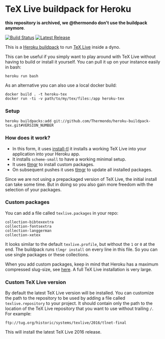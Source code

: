 # TeX Live buildpack for Heroku

**this repository is archived, we @thermondo don't use the buildpack anymore**.

[![Build Status](https://travis-ci.org/Thermondo/heroku-buildpack-tex.svg?branch=master)](https://travis-ci.org/Thermondo/heroku-buildpack-tex)
[![Latest Release](https://img.shields.io/github/tag/Thermondo/heroku-buildpack-tex.svg)](https://github.com/Thermondo/heroku-buildpack-tex/releases)

This is a [Heroku buildpack][buildpacks] to run [TeX Live][tl] inside a dyno.

This can be useful if you simply want to play around with TeX Live without
having to build or install it yourself. You can pull it up on your instance
easily in bash:

```shell
heroku run bash
```

As an alternative you can also use a local docker build:

```shell
docker build . -t heroku-tex
docker run -ti -v path/to/my/tex/files:/app heroku-tex
```

### Setup

```shell
heroku buildpacks:add git://github.com/Thermondo/heroku-buildpack-tex.git#VERSION_NUMBER
```

### How does it work?

*   In this form, it uses [install-tl][install-tl] it installs a working
    TeX Live into your application into your Heroku app.
*   It installs `scheme-small` to have a working minimal setup.
*   It uses [tlmgr][tlmgr] to install custom
    packages.
*   On subsequent pushes it uses [tlmgr][tlmgr] to update all installed
    packages.

Since we are not using a prepackaged version of TeX Live, the initial install
can take some time. But in doing so you also gain more freedom with the
selection of your packages.

### Custom packages

You can add a file called `texlive.packages` in your repo:

```text
collection-bibtexextra
collection-fontsextra
collection-langgerman
collection-xetex
```

It looks similar to the default `texlive.profile`, but without the `1` or `0` at
the end. The buildpack runs `tlmgr install` on every line in this file.
So you can use single packages or these collections.

When you add custom packages, keep in mind that Heroku has a maximum compressed
slug-size, see
[here](https://devcenter.heroku.com/articles/slug-compiler#slug-size).
A full TeX Live installation is very large.

### Custom TeX Live version

By default the latest TeX Live version will be installed. You can customize the
path to the repository to be used by adding a file called `texlive.repository`
to your project. It should contain only the path to the location of the TeX Live
repository that you want to use without trailing `/`. For example:

```text
ftp://tug.org/historic/systems/texlive/2016/tlnet-final
```

This will install the latest TeX Live 2016 release.


[tl]: https://www.tug.org/texlive/
[buildpacks]: http://devcenter.heroku.com/articles/buildpacks
[install-tl]: http://www.tug.org/texlive/doc/install-tl.html
[tlmgr]: http://www.tug.org/texlive/tlmgr.html
